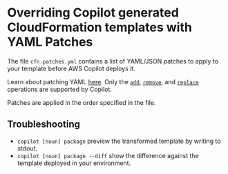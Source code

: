 # Overriding Copilot generated CloudFormation templates with YAML Patches

The file `cfn.patches.yml` contains a list of YAML/JSON patches to apply to
your template before AWS Copilot deploys it.

Learn about patching YAML [here](https://www.rfc-editor.org/rfc/rfc6902).
Only the [`add`](https://www.rfc-editor.org/rfc/rfc6902#section-4.1),
[`remove`](https://www.rfc-editor.org/rfc/rfc6902#section-4.2), and
[`replace`](https://www.rfc-editor.org/rfc/rfc6902#section-4.3)
operations are supported by Copilot.

Patches are applied in the order specified in the file.

## Troubleshooting

* `copilot [noun] package` preview the transformed template by writing to stdout.
* `copilot [noun] package --diff` show the difference against the template deployed in your environment.